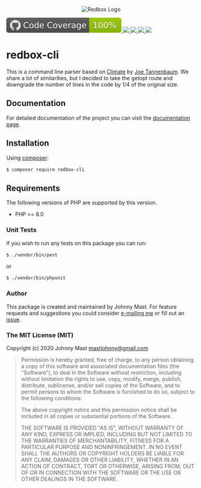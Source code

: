 
<p align="center">
<p align="center">
<img alt="Redbox Logo" src="https://cloud.githubusercontent.com/assets/121194/12361779/5af96e52-bbc0-11e5-91b0-2b7afbc1e5cc.png" />
</p>

<a title="Code Coverage" href="https://github.com/johnnymast/redbox-cli/actions/workflows/Coverage.yml">
 <img src="docs/badges/coverage.svg" />
</a>

<a title="Pest Unit Tests" href="https://github.com/johnnymast/redbox-cli/actions/workflows/Pest.yml">
 <img src="https://github.com/johnnymast/redbox-cli/actions/workflows/Pest.yml/badge.svg" />
</a>

<a title="Phpstan" href="https://github.com/johnnymast/redbox-cli/actions/workflows/PhpStan.yml">
 <img src="https://github.com/johnnymast/redbox-cli/actions/workflows/PhpStan.yml/badge.svg" />
</a>

<a title="Scrutinizer Code Quality" href="https://scrutinizer-ci.com/g/johnnymast/redbox-cli/?branch=master">
 <img src="https://scrutinizer-ci.com/g/johnnymast/redbox-cli/badges/quality-score.png?b=master" />
</a>


<a title="Twitter URL" href="https://twitter.com/intent/tweet?text=@mastjohnny">
 <img src="https://img.shields.io/twitter/url/http/shields.io.svg?style=social&label=Contact%20author" />
</a>

</p>

# redbox-cli

This is a command line parser based on [Climate](https://github.com/thephpleague/climate)
by [Joe Tannenbaum](https://github.com/joetannenbaum). We share a lot of similarities, but I decided to take the getopt
route and downgrade the number of lines in the code by 1/4 of the original size.

## Documentation

For detailed documentation of the project you can visit
the [documentation page](https://johnnymast.github.io/redbox-cli/).

## Installation

Using [composer](https://packagist.org/packages/redbox/cli):

```bash
$ composer require redbox-cli
```

## Requirements

The following versions of PHP are supported by this version.

+ PHP >= 8.0

### Unit Tests

If you wish to run any tests on this package you can run:

```bash
$ ./vendor/bin/pest
```

or

```bash
$ ./vendor/bin/phpunit
```

### Author

This package is created and maintained by Johnny Mast. For feature requests and suggestions you could
consider [e-mailing me](mailto:mastjohnny@gmail.com) or fill out
an [issue](https://github.com/johnnymast/redbox-cli/issues).

### The MIT License (MIT)

Copyright (c) 2020 Johnny Mast <mastjohnny@gmail.com>

> Permission is hereby granted, free of charge, to any person obtaining a copy
> of this software and associated documentation files (the "Software"), to deal
> in the Software without restriction, including without limitation the rights
> to use, copy, modify, merge, publish, distribute, sublicense, and/or sell
> copies of the Software, and to permit persons to whom the Software is
> furnished to do so, subject to the following conditions:
>
> The above copyright notice and this permission notice shall be included in
> all copies or substantial portions of the Software.
>
> THE SOFTWARE IS PROVIDED "AS IS", WITHOUT WARRANTY OF ANY KIND, EXPRESS OR
> IMPLIED, INCLUDING BUT NOT LIMITED TO THE WARRANTIES OF MERCHANTABILITY,
> FITNESS FOR A PARTICULAR PURPOSE AND NONINFRINGEMENT. IN NO EVENT SHALL THE
> AUTHORS OR COPYRIGHT HOLDERS BE LIABLE FOR ANY CLAIM, DAMAGES OR OTHER
> LIABILITY, WHETHER IN AN ACTION OF CONTRACT, TORT OR OTHERWISE, ARISING FROM,
> OUT OF OR IN CONNECTION WITH THE SOFTWARE OR THE USE OR OTHER DEALINGS IN
> THE SOFTWARE.
 
